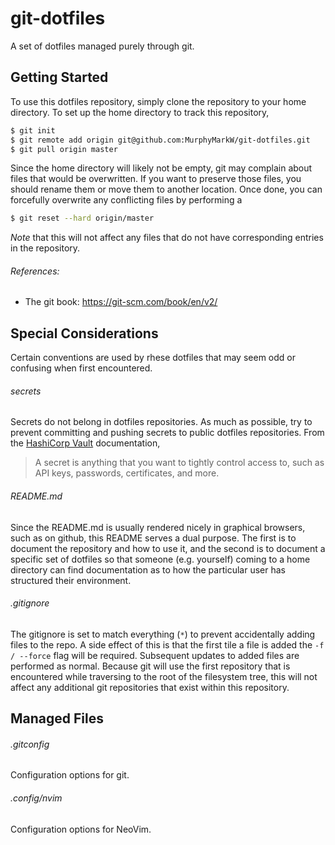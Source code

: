 # git-dotfiles

A set of dotfiles managed purely through git.

## Getting Started

To use this dotfiles repository, simply clone the repository to your home
directory. To set up the home directory to track this repository,

```bash
$ git init
$ git remote add origin git@github.com:MurphyMarkW/git-dotfiles.git
$ git pull origin master
```

Since the home directory will likely not be empty, git may complain about
files that would be overwritten. If you want to preserve those files, you
should rename them or move them to another location. Once done, you can
forcefully overwrite any conflicting files by performing a

```bash
$ git reset --hard origin/master
```

*Note* that this will not affect any files that do not have corresponding
entries in the repository.

###### References:
- The git book: https://git-scm.com/book/en/v2/

## Special Considerations

Certain conventions are used by rhese dotfiles that may seem odd or confusing
when first encountered.

###### secrets
Secrets do not belong in dotfiles repositories. As much as possible, try to
prevent committing and pushing secrets to public dotfiles repositories. From
the [HashiCorp Vault](https://www.vaultproject.io/) documentation,

> A secret is anything that you want to tightly control access to,
> such as API keys, passwords, certificates, and more.

###### README.md
Since the README.md is usually rendered nicely in graphical browsers, such
as on github, this README serves a dual purpose. The first is to document
the repository and how to use it, and the second is to document a specific
set of dotfiles so that someone (e.g. yourself) coming to a home directory
can find documentation as to how the particular user has structured their
environment.

###### .gitignore
The gitignore is set to match everything (`*`) to prevent accidentally adding
files to the repo. A side effect of this is that the first tile a file is
added the `-f / --force` flag will be required. Subsequent updates to added
files are performed as normal. Because git will use the first repository that
is encountered while traversing to the root of the filesystem tree, this will
not affect any additional git repositories that exist within this repository.

## Managed Files

###### .gitconfig
Configuration options for git.

###### .config/nvim
Configuration options for NeoVim.
